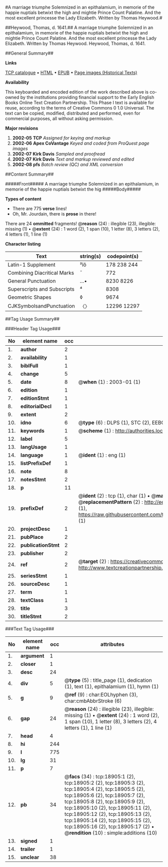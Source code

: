 #A marriage triumphe Solemnized in an epithalamium, in memorie of the happie nuptials betwixt the high and mightie Prince Count Palatine. And the most excellent princesse the Lady Elizabeth. Written by Thomas Heywood.#

##Heywood, Thomas, d. 1641.##
A marriage triumphe Solemnized in an epithalamium, in memorie of the happie nuptials betwixt the high and mightie Prince Count Palatine. And the most excellent princesse the Lady Elizabeth. Written by Thomas Heywood.
Heywood, Thomas, d. 1641.

##General Summary##

**Links**

[TCP catalogue](http://www.ota.ox.ac.uk/tcp/)  • 
[HTML](http://tei.it.ox.ac.uk/tcp/Texts-HTML/free/A03/A03238.html)  • 
[EPUB](http://tei.it.ox.ac.uk/tcp/Texts-EPUB/free/A03/A03238.epub) • 
[Page images (Historical Texts)](https://data.historicaltexts.jisc.ac.uk/view?pubId=eebo-99853520e&pageId=eebo-99853520e-18905-1)

**Availability**

This keyboarded and encoded edition of the
	       work described above is co-owned by the institutions
	       providing financial support to the Early English Books
	       Online Text Creation Partnership. This Phase I text is
	       available for reuse, according to the terms of Creative
	       Commons 0 1.0 Universal. The text can be copied,
	       modified, distributed and performed, even for
	       commercial purposes, all without asking permission.

**Major revisions**

1. __2002-05__ __TCP__ *Assigned for keying and markup*
1. __2002-06__ __Apex CoVantage__ *Keyed and coded from ProQuest page images*
1. __2002-07__ __Kirk Davis__ *Sampled and proofread*
1. __2002-07__ __Kirk Davis__ *Text and markup reviewed and edited*
1. __2002-08__ __pfs__ *Batch review (QC) and XML conversion*

##Content Summary##

#####Front#####
A marriage triumphe Solemnized in an epithalamium, in memorie of the happie nuptials betwixt the hig
#####Body#####

**Types of content**

  * There are 775 **verse** lines!
  * Oh, Mr. Jourdain, there is **prose** in there!

There are 24 **ommitted** fragments! 
 @__reason__ (24) : illegible (23), illegible: missing (1)  •  @__extent__ (24) : 1 word (2), 1 span (10), 1 letter (8), 3 letters (2), 4 letters (1), 1 line (1)

**Character listing**


|Text|string(s)|codepoint(s)|
|---|---|---|
|Latin-1 Supplement|²îô|178 238 244|
|Combining             Diacritical Marks|̄|772|
|General Punctuation|…•|8230 8226|
|Superscripts             and Subscripts|⁴|8308|
|Geometric Shapes|◊|9674|
|CJKSymbolsandPunctuation|〈〉|12296 12297|

##Tag Usage Summary##

###Header Tag Usage###

|No|element name|occ|attributes|
|---|---|---|---|
|1.|__author__|2||
|2.|__availability__|1||
|3.|__biblFull__|1||
|4.|__change__|5||
|5.|__date__|8| @__when__ (1) : 2003-01 (1)|
|6.|__edition__|1||
|7.|__editionStmt__|1||
|8.|__editorialDecl__|1||
|9.|__extent__|2||
|10.|__idno__|6| @__type__ (6) : DLPS (1), STC (2), EEBO-CITATION (1), PROQUEST (1), VID (1)|
|11.|__keywords__|1| @__scheme__ (1) : http://authorities.loc.gov/ (1)|
|12.|__label__|5||
|13.|__langUsage__|1||
|14.|__language__|1| @__ident__ (1) : eng (1)|
|15.|__listPrefixDef__|1||
|16.|__note__|8||
|17.|__notesStmt__|2||
|18.|__p__|11||
|19.|__prefixDef__|2| @__ident__ (2) : tcp (1), char (1)  •  @__matchPattern__ (2) : ([0-9\-]+):([0-9IVX]+) (1), (.+) (1)  •  @__replacementPattern__ (2) : http://eebo.chadwyck.com/downloadtiff?vid=$1&page=$2 (1), https://raw.githubusercontent.com/textcreationpartnership/Texts/master/tcpchars.xml#$1 (1)|
|20.|__projectDesc__|1||
|21.|__pubPlace__|2||
|22.|__publicationStmt__|2||
|23.|__publisher__|2||
|24.|__ref__|2| @__target__ (2) : https://creativecommons.org/publicdomain/zero/1.0/ (1), http://www.textcreationpartnership.org/docs/. (1)|
|25.|__seriesStmt__|1||
|26.|__sourceDesc__|1||
|27.|__term__|1||
|28.|__textClass__|1||
|29.|__title__|3||
|30.|__titleStmt__|2||


###Text Tag Usage###

|No|element name|occ|attributes|
|---|---|---|---|
|1.|__argument__|1||
|2.|__closer__|1||
|3.|__desc__|24||
|4.|__div__|5| @__type__ (5) : title_page (1), dedication (1), text (1), epithalamium (1), hymn (1)|
|5.|__g__|9| @__ref__ (9) : char:EOLhyphen (3), char:cmbAbbrStroke (6)|
|6.|__gap__|24| @__reason__ (24) : illegible (23), illegible: missing (1)  •  @__extent__ (24) : 1 word (2), 1 span (10), 1 letter (8), 3 letters (2), 4 letters (1), 1 line (1)|
|7.|__head__|4||
|8.|__hi__|244||
|9.|__l__|775||
|10.|__lg__|31||
|11.|__p__|7||
|12.|__pb__|34| @__facs__ (34) : tcp:18905:1 (2), tcp:18905:2 (2), tcp:18905:3 (2), tcp:18905:4 (2), tcp:18905:5 (2), tcp:18905:6 (2), tcp:18905:7 (2), tcp:18905:8 (2), tcp:18905:9 (2), tcp:18905:10 (2), tcp:18905:11 (2), tcp:18905:12 (2), tcp:18905:13 (2), tcp:18905:14 (2), tcp:18905:15 (2), tcp:18905:16 (2), tcp:18905:17 (2)  •  @__rendition__ (10) : simple:additions (10)|
|13.|__signed__|1||
|14.|__trailer__|1||
|15.|__unclear__|38||
